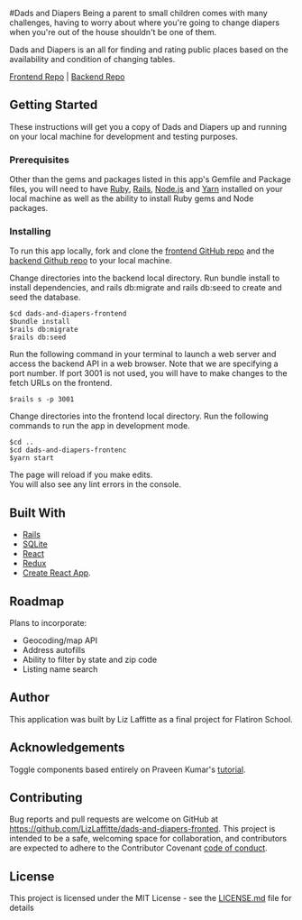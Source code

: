 #Dads and Diapers
Being a parent to small children comes with many challenges, having to worry about where you're going to change diapers when you're out of the house shouldn't be one of them.

Dads and Diapers is an all for finding and rating public places based on the availability and condition of changing tables.

[Frontend Repo](https://github.com/LizLaffitte/dads-and-diapers-frontend) | [Backend Repo](https://github.com/LizLaffitte/dads-and-diapers-backend)

## Getting Started
These instructions will get you a copy of Dads and Diapers up and running on your local machine for development and testing purposes.

### Prerequisites
Other than the gems and packages listed in this app's Gemfile and Package files, you will need to have [Ruby](https://www.ruby-lang.org/en/downloads/), [Rails](https://guides.rubyonrails.org/v5.0/getting_started.html), [Node.js](https://nodejs.org/en/download/) and  [Yarn](https://classic.yarnpkg.com/en/docs/getting-started) installed on your local machine as well as the ability to install Ruby gems and Node packages.

### Installing

To run this app locally, fork and clone the [frontend GitHub repo](https://github.com/LizLaffitte/dads-and-diapers-frontend) and the [backend Github repo](https://github.com/LizLaffitte/dads-and-diapers-backend) to your local machine. 

Change directories into the backend local directory. Run bundle install to install dependencies, and rails db:migrate and rails db:seed to create and seed the database. 
```
$cd dads-and-diapers-frontend
$bundle install
$rails db:migrate
$rails db:seed
```

Run the following command in your terminal to launch a web server and access the backend API in a web browser. Note that we are specifying a port number. If port 3001 is not used, you will have to make changes to the fetch URLs on the frontend.
```
$rails s -p 3001
```

Change directories into the frontend local directory. Run the following commands to run the app in development mode. 

```
$cd ..
$cd dads-and-diapers-frontenc
$yarn start
```
The page will reload if you make edits.<br />
You will also see any lint errors in the console.

## Built With

* [Rails](https://rubyonrails.org/)
* [SQLite](https://www.sqlite.org/index.html)
* [React](https://reactjs.org/)
* [Redux](https://redux.js.org/)
* [Create React App](https://github.com/facebook/create-react-app).

## Roadmap
Plans to incorporate:
* Geocoding/map API
* Address autofills
* Ability to filter by state and zip code
* Listing name search

## Author
This application was built by Liz Laffitte as a final project for Flatiron School.

## Acknowledgements
Toggle components based entirely on Praveen Kumar's
[tutorial](https://www.sitepoint.com/react-toggle-switch-reusable-component/).

## Contributing

Bug reports and pull requests are welcome on GitHub at https://github.com/LizLaffitte/dads-and-diapers-fronted. This project is intended to be a safe, welcoming space for collaboration, and contributors are expected to adhere to the Contributor Covenant [code of conduct](CODE_OF_CONDUCT.md).


## License

This project is licensed under the MIT License - see the [LICENSE.md](LICENSE) file for details